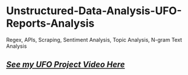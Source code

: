 # Unstructured-Data-Analysis-UFO-Reports-Analysis
Regex, APIs, Scraping, Sentiment Analysis, Topic Analysis, N-gram Text Analysis

## *[See my UFO Project Video Here](https://drive.google.com/file/d/1eK3pvoHpmPX_5l_gLFpQWavqSjLreqtX/view?usp=share_link)*

